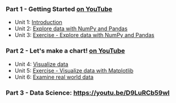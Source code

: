 ### Part 1 - Getting Started [on YouTube](https://youtu.be/EZ_KDKoBBb4)
- Unit 1: [Introduction](https://docs.microsoft.com/en-us/training/modules/explore-analyze-data-with-python/1-introduction)
- Unit 2: [Explore data with NumPy and Pandas](https://docs.microsoft.com/en-us/training/modules/explore-analyze-data-with-python/2-explore-data-numpy-pandas)
- Unit 3: [Exercise - Explore data with NumPy and Pandas](https://docs.microsoft.com/en-us/training/modules/explore-analyze-data-with-python/3-exercise-explore-data)

### Part 2 - Let's make a chart! [on YouTube](https://youtu.be/NLGIc9_3su8)
- Unit 4: [Visualize data](https://docs.microsoft.com/en-us/training/modules/explore-analyze-data-with-python/4-visualize-data)
- Unit 5: [Exercise - Visualize data with Matplotlib](https://docs.microsoft.com/en-us/training/modules/explore-analyze-data-with-python/5-exercise-visualize-data)
- Unit 6: [Examine real world data](https://docs.microsoft.com/en-us/training/modules/explore-analyze-data-with-python/6-examine-real-world-data)

### Part 3 - Data Science: https://youtu.be/D9LuRCb59wI
